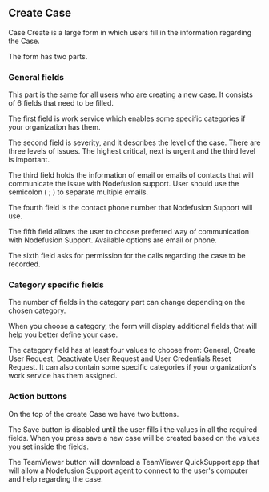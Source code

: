 ## Create Case

Case Create is a large form in which users fill in the information regarding the Case.

The form has two parts.

### General fields

This part is the same for all users who are creating a new case.
It consists of 6 fields that need to be filled.

The first field is work service which enables some specific categories if your organization has them.

The second field is severity, and it describes the level of the case.
There are three levels of issues. The highest critical, next is urgent and the third level is important.

The third field holds the information of email or emails of contacts that will communicate the issue with Nodefusion support. User should use the semicolon ( ; ) to separate multiple emails.

The fourth field is the contact phone number that Nodefusion Support will use.

The fifth field allows the user to choose preferred way of communication with Nodefusion Support. Available options are email or phone.

The sixth field asks for permission for the calls regarding the case to be recorded. 


### Category specific fields

The number of fields in the category part can change depending on the chosen category.

When you choose a category, the form will display additional fields that will help you better define your case.

The category field has at least four values to choose from: General, Create User Request, Deactivate User Request and User Credentials Reset Request. It can also contain some specific categories if your organization's work service has them assigned.


### Action buttons

On the top of the create Case we have two buttons. 

The Save button is disabled until the user fills i the values in all the required fields. When you press save a new case will be created based on the values you set inside the fields.

The TeamViewer button will download a TeamViewer QuickSupport app that will allow a Nodefusion Support agent to connect to the user's computer and help regarding the case.
